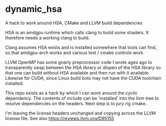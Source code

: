 # dynamic_hsa
A hack to work around HSA, CMake and LLVM build dependencies

HSA is an amdgpu runtime which calls clang to build some shaders. It therefore needs a working clang to build.

Clang assumes HSA exists and is installed somewhere that tools can find, so that amdgpu-arch works and various
test / cmake controls work.

LLVM OpenMP has some gnarly preprocessor code I wrote ages ago to transparently swap between the HSA library
or dlopen of the HSA library so that one can build without HSA available and then run with it available. Likewise
for CUDA, since Linux build bots may not have the CUDA toolchain installed.

This repo exists as a hack by which I can work around the cyclic dependency. The contents of include can be
'installed' into the llvm tree to resolve dependencies on the headers. Next step is to jury rig cmake.

I'm leaving the license headers unchanged and copying across the LLVM license file. See also https://reviews.llvm.org/D95155

